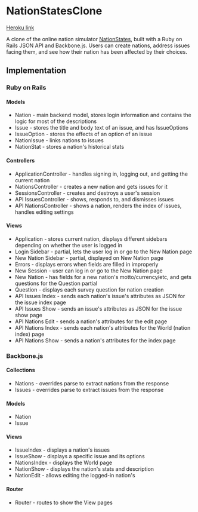 # NationStatesClone

[Heroku link][heroku]

[heroku]: http://nationstatesclone.herokuapp.com/

A clone of the online nation simulator [NationStates][nationstates], built with a Ruby on Rails JSON API and Backbone.js. Users can create nations, address issues facing them, and see how their nation has been affected by their choices.

[nationstates]: http://www.nationstates.net/

## Implementation

### Ruby on Rails

#### Models
- Nation - main backend model, stores login information and contains the logic for most of the descriptions
- Issue - stores the title and body text of an issue, and has IssueOptions
- IssueOption - stores the effects of an option of an issue
- NationIssue - links nations to issues
- NationStat - stores a nation's historical stats

#### Controllers
- ApplicationController - handles signing in, logging out, and getting the current nation
- NationsController - creates a new nation and gets issues for it
- SessionsController - creates and destroys a user's session
- API IssuesController - shows, responds to, and dismisses issues
- API NationsController - shows a nation, renders the index of issues, handles editing settings

#### Views
- Application - stores current nation, displays different sidebars depending on whether the user is logged in
- Login Sidebar - partial, lets the user log in or go to the New Nation page
- New Nation Sidebar - partial, displayed on New Nation page
- Errors - displays errors when fields are filled in improperly
- New Session - user can log in or go to the New Nation page
- New Nation - has fields for a new nation's motto/currency/etc, and gets questions for the Question partial
- Question - displays each survey question for nation creation
- API Issues Index - sends each nation's issue's attributes as JSON for the issue index page
- API Issues Show - sends an issue's attributes as JSON for the issue show page
- API Nations Edit - sends a nation's attributes for the edit page
- API Nations Index - sends each nation's attributes for the World (nation index) page
- API Nations Show - sends a nation's attributes for the index page

### Backbone.js

#### Collections
- Nations - overrides parse to extract nations from the response
- Issues - overrides parse to extract issues from the response

#### Models
- Nation
- Issue

#### Views
- IssueIndex - displays a nation's issues
- IssueShow - displays a specific issue and its options
- NationsIndex - displays the World page
- NationShow - displays the nation's stats and description
- NationEdit - allows editing the logged-in nation's 

#### Router
- Router - routes to show the View pages
